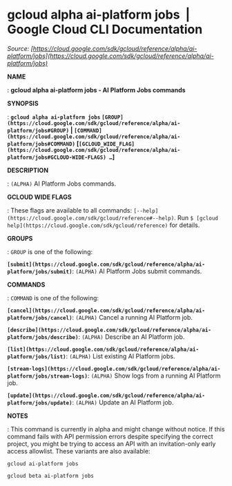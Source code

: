 # gcloud alpha ai-platform jobs  |  Google Cloud CLI Documentation

*Source: [https://cloud.google.com/sdk/gcloud/reference/alpha/ai-platform/jobs](https://cloud.google.com/sdk/gcloud/reference/alpha/ai-platform/jobs)*

**NAME**

: **gcloud alpha ai-platform jobs - AI Platform Jobs commands**

**SYNOPSIS**

: **`gcloud alpha ai-platform jobs` `[GROUP](https://cloud.google.com/sdk/gcloud/reference/alpha/ai-platform/jobs#GROUP)` | `[COMMAND](https://cloud.google.com/sdk/gcloud/reference/alpha/ai-platform/jobs#COMMAND)` [`[GCLOUD_WIDE_FLAG](https://cloud.google.com/sdk/gcloud/reference/alpha/ai-platform/jobs#GCLOUD-WIDE-FLAGS) …`]**

**DESCRIPTION**

: `(ALPHA)` AI Platform Jobs commands.

**GCLOUD WIDE FLAGS**

: These flags are available to all commands: `[--help](https://cloud.google.com/sdk/gcloud/reference#--help)`.
Run `$ [gcloud help](https://cloud.google.com/sdk/gcloud/reference)` for details.

**GROUPS**

: ``GROUP`` is one of the following:

**`[submit](https://cloud.google.com/sdk/gcloud/reference/alpha/ai-platform/jobs/submit)`**:
`(ALPHA)` AI Platform Jobs submit commands.

**COMMANDS**

: ``COMMAND`` is one of the following:

**`[cancel](https://cloud.google.com/sdk/gcloud/reference/alpha/ai-platform/jobs/cancel)`**:
`(ALPHA)` Cancel a running AI Platform job.

**`[describe](https://cloud.google.com/sdk/gcloud/reference/alpha/ai-platform/jobs/describe)`**:
`(ALPHA)` Describe an AI Platform job.

**`[list](https://cloud.google.com/sdk/gcloud/reference/alpha/ai-platform/jobs/list)`**:
`(ALPHA)` List existing AI Platform jobs.

**`[stream-logs](https://cloud.google.com/sdk/gcloud/reference/alpha/ai-platform/jobs/stream-logs)`**:
`(ALPHA)` Show logs from a running AI Platform job.

**`[update](https://cloud.google.com/sdk/gcloud/reference/alpha/ai-platform/jobs/update)`**:
`(ALPHA)` Update an AI Platform job.

**NOTES**

: This command is currently in alpha and might change without notice. If this
command fails with API permission errors despite specifying the correct project,
you might be trying to access an API with an invitation-only early access
allowlist. These variants are also available:

```
gcloud ai-platform jobs
```

```
gcloud beta ai-platform jobs
```